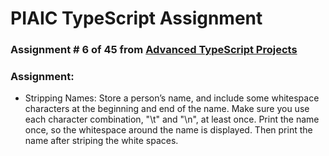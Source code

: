 # PIAIC TypeScript Assignment

### Assignment # 6 of 45 from [Advanced TypeScript Projects](https://github.com/panaverse/typescript-node-projects/blob/main/getting-started-exercises.md)

### Assignment:

- Stripping Names: Store a person’s name, and include some whitespace characters at the beginning and end of the name. Make sure you use each
  character combination, "\t" and "\n", at least once. Print the name once, so the whitespace around the name is displayed. Then print the name after striping the white spaces.

